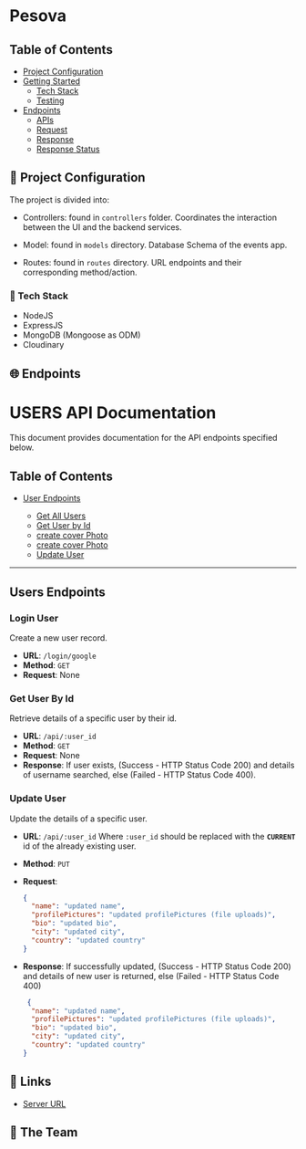 # Pesova

## Table of Contents
  - [Project Configuration](#project-configuration)
- [Getting Started](#getting-started-running-the-server)
  - [Tech Stack](#tech-stack)
  - [Testing](#testing)
- [Endpoints](#endpoints) 
  - [APIs](#apis) 
  - [Request](#request) 
  - [Response](#response) 
  - [Response Status](#response-status) 



## 📁 Project Configuration

The project is divided into:

- Controllers: found in `controllers` folder. Coordinates the interaction between the UI and the backend services.

- Model: found in `models` directory. Database Schema of the events app.

- Routes: found in `routes` directory. URL endpoints and their corresponding method/action.


### 🔧 Tech Stack

- NodeJS
- ExpressJS
- MongoDB (Mongoose as ODM)
- Cloudinary


## 🌐 Endpoints

# USERS API Documentation

This document provides documentation for the API endpoints specified below.

## Table of Contents

- [User Endpoints](#user-endpoints)

  - [Get All Users](#get-all-users)
  - [Get User by Id](#get-user-by-Id)
  - [create cover Photo](#create-user)
  - [create cover Photo](#login-user)
  - [Update User](#update-user)


---

## Users Endpoints


### Login User

Create a new user record.

- **URL**: `/login/google`
- **Method**: `GET`
- **Request**: None


### Get User By Id

Retrieve details of a specific user by their id.

- **URL**: `/api/:user_id`
- **Method**: `GET`
- **Request**: None
- **Response**: If user exists, (Success - HTTP Status Code 200) and details of username searched, else (Failed - HTTP Status Code 400).


### Update User

Update the details of a specific user.

- **URL**: `/api/:user_id` Where `:user_id` should be replaced with the **`CURRENT`** id of the already existing user.
- **Method**: `PUT`
- **Request**:

  ```json
  {
    "name": "updated name",
    "profilePictures": "updated profilePictures (file uploads)",
    "bio": "updated bio",
    "city": "updated city",
    "country": "updated country"
  }
  ```
- **Response**: If successfully updated, (Success - HTTP Status Code 200) and details of new user is returned, else (Failed - HTTP Status Code 400)
  ```json
   {
    "name": "updated name",
    "profilePictures": "updated profilePictures (file uploads)",
    "bio": "updated bio",
    "city": "updated city",
    "country": "updated country"
  }
  ```


## 🔗 Links

* [Server URL](http://ec2-18-119-101-235.us-east-2.compute.amazonaws.com:3000/)

## 🤝 The Team

